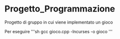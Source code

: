 # Progetto_Programmazione
Progetto di gruppo in cui viene implementato un gioco


Per eseguire
'''sh
gcc gioco.cpp -lncurses -o gioco
'''